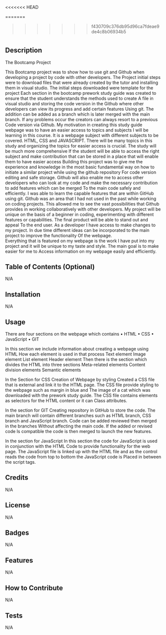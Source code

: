 <<<<<<< HEAD

=======
>>>>>>> f430709c376db95d96ca7fdeae9de4c8b06934b5
# <Prework-Study-Guide>

## Description


The Bootcamp Project

This Bootcamp project was to show how to use git and Github when developing a project by code with other developers.
The Project initial steps were to download files that were already created by the tutor and installing them in visual studio.
The initial steps downloaded were template for the project
Each section in the bootcamp prework study guide was created to ensure that the student understands the methods used to create 
A file in visual studio and storing the code version in the Github where other developers can view its progress and add certain features
Using git. 
The addition can be added as a branch which is later merged with the main branch. If any problems occur the creators can always resort to a previous
Code version via Github.
My motivation in creating this study guide webpage was to have an easier access to topics and subjects I will be learning in this course.
It is a webpage subject with different subjects to be covered. HTML, CSS and JAVASCRIPT.
There will be many topics in this study and organizing the topics for easier access is crucial. The study will be much more comprehensive 
If the student will be able to access the right subject and make contribution that can be stored in a place that will enable them to have easier access
Building this project was to give me the experience and knowledge in the most basic fundamental way on how to initiate a similar project while using the github repository 
For code version editing and safe storage. Github will also enable me to access other developers who can look at my code and make the necessary contribution to add features which can be merged 
 To the main code safely and efficiently.
I was able to learn the capable features that are within GitHub using git. Github was an area that I had not used in the past while working on coding projects.
This allowed me to see the vast possibilities that Github provides in working collaboratively with other developers.
My project will be unique on the basis of a beginner in coding, experimenting with different features or capabilities. The final product will be able to stand out and appeal 
To the end user.
As a developer I have access to make changes to my project. In due time different ideas can be incorporated to the main project to improve the functionality
Of the webpage.  
Everything that is featured on my webpage is the work I have put into my project and it will be unique to my taste and style. The main goal is to make easier for me to 
Access information on my webpage easily and efficiently.



## Table of Contents (Optional)

N/A


## Installation
 
 N/A

## Usage


There are four sections on the webpage which contains 
•	HTML
•	CSS
•	JavaScript
•	GIT

In this section we include information about creating a webpage using HTML
How each element is used in that process
Text element
Image element
List element 
Header element
Then there is the section which divides the HTML into three sections
Meta-related elements
Content division elements 
Semantic elements

In the Section for CSS
Creation of Webpage by styling
Created a CSS file that is external and link it to the HTML page.
The CSS file provide styling to the webpage such as margin in blue and
The image of a cat which was downloaded with the prework study guide.
The CSS file contains elements as selectors for the HTML content or it can 
Class attributes.

In the section for GIT
Creating repository in GitHub to store the code.
The main branch will contain different branches such as
HTML branch, CSS branch and JavaScript  branch.
Code can be added reviewed then merged in the branches
Without affecting the main code. If the added or revised code 
Is compatible the code is then merged to launch the new features.

In the section for JavaScript
In this section the code for JavaScript is used in conjunction with the HTML 
Code to provide functionality for the web page. The JavaScript file is linked up with the
HTML file and as the control reads the code from top to bottom the JavaScript code is 
Placed in between the script tags.




## Credits
 N/A


## License

N/A
## Badges

N/A

## Features

N/A
## How to Contribute

N/A

## Tests
N/A
